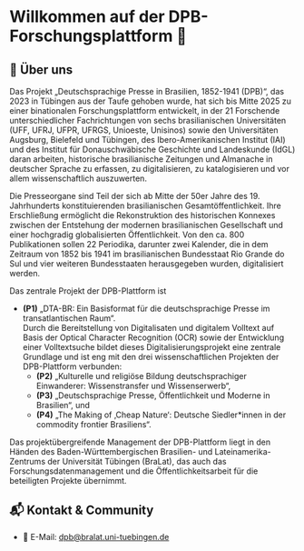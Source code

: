# Willkommen auf der DPB-Forschungsplattform 👋

## 🏢 Über uns
Das Projekt „Deutschsprachige Presse in Brasilien, 1852-1941 (DPB)“, das 2023 in Tübingen aus der Taufe gehoben wurde, hat sich bis Mitte 2025 zu einer binationalen Forschungsplattform entwickelt, 
in der 21 Forschende unterschiedlicher Fachrichtungen von sechs brasilianischen  Universitäten (UFF, UFRJ, UFPR, UFRGS, Unioeste, Unisinos)  sowie den Universitäten Augsburg, Bielefeld und Tübingen, 
des Ibero-Amerikanischen Institut  (IAI) und des Institut für Donauschwäbische Geschichte und Landeskunde (IdGL) daran arbeiten, historische brasilianische Zeitungen und Almanache in deutscher Sprache zu erfassen, 
zu digitalisieren, zu katalogisieren und vor allem wissenschaftlich auszuwerten. 

Die Presseorgane sind Teil der sich ab Mitte der 50er Jahre des 19. Jahrhunderts konstituierenden brasilianischen Gesamtöffentlichkeit. Ihre Erschließung ermöglicht die Rekonstruktion des historischen Konnexes 
zwischen der Entstehung der modernen brasilianischen Gesellschaft und einer hochgradig globalisierten Öffentlichkeit. Von den ca. 800 Publikationen sollen 22 Periodika, darunter zwei Kalender, die in dem Zeitraum
von 1852 bis 1941 im brasilianischen Bundesstaat Rio Grande do Sul und vier weiteren Bundesstaaten herausgegeben wurden, digitalisiert werden. 

Das zentrale Projekt der DPB-Plattform ist 
- **(P1)**  „DTA-BR: Ein Basisformat für die deutschsprachige Presse im transatlantischen Raum“. <br/>
    Durch die Bereitstellung von Digitalisaten und digitalem Volltext auf Basis der Optical Character Recognition (OCR) sowie der Entwicklung einer Volltextsuche bildet dieses Digitalisierungsprojekt eine zentrale Grundlage und ist eng mit den drei wissenschaftlichen Projekten der DPB-Plattform verbunden:
  - **(P2)** „Kulturelle und religiöse Bildung deutschsprachiger Einwanderer: Wissenstransfer und Wissenserwerb“, 
  - **(P3)** „Deutschsprachige Presse, Öffentlichkeit und Moderne in Brasilien“, und 
  - **(P4)** „The Making of ‚Cheap Nature‘: Deutsche Siedler*innen in der commodity frontier Brasiliens“.

Das projektübergreifende Management der DPB-Plattform liegt in den Händen des Baden-Württembergischen Brasilien- und Lateinamerika-Zentrums der Universität Tübingen (BraLat), das auch das Forschungsdatenmanagement 
und die Öffentlichkeitsarbeit für die beteiligten Projekte übernimmt.


## 📬 Kontakt & Community
- 📧 E-Mail: dpb@bralat.uni-tuebingen.de
